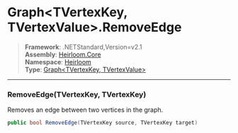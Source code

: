 # Graph\<TVertexKey, TVertexValue>.RemoveEdge

> **Framework**: .NETStandard,Version=v2.1  
> **Assembly**: [Heirloom.Core][0]  
> **Namespace**: [Heirloom][0]  
> **Type**: [Graph\<TVertexKey, TVertexValue>][1]  

--------------------------------------------------------------------------------

### RemoveEdge(TVertexKey, TVertexKey)

Removes an edge between two vertices in the graph.

```cs
public bool RemoveEdge(TVertexKey source, TVertexKey target)
```

[0]: ../Heirloom.Core.md
[1]: Heirloom.Graph[TVertexKey,TVertexValue].md

